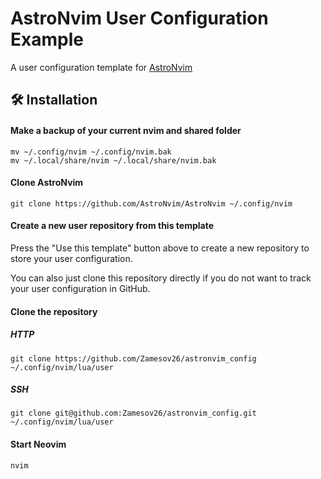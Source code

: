 # AstroNvim User Configuration Example

A user configuration template for [AstroNvim](https://github.com/AstroNvim/AstroNvim)

## 🛠️ Installation

#### Make a backup of your current nvim and shared folder

```shell
mv ~/.config/nvim ~/.config/nvim.bak
mv ~/.local/share/nvim ~/.local/share/nvim.bak
```

#### Clone AstroNvim

```shell
git clone https://github.com/AstroNvim/AstroNvim ~/.config/nvim
```

#### Create a new user repository from this template

Press the "Use this template" button above to create a new repository to store your user configuration.

You can also just clone this repository directly if you do not want to track your user configuration in GitHub.

#### Clone the repository
##### HTTP
```shell
git clone https://github.com/Zamesov26/astronvim_config ~/.config/nvim/lua/user
```

##### SSH
```shell
git clone git@github.com:Zamesov26/astronvim_config.git ~/.config/nvim/lua/user
```

#### Start Neovim

```shell
nvim
```
